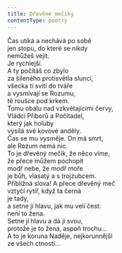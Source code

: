 ```yaml
---
title: Dřevěné mečíky
contentType: poetry
---
```


<section>

Čas utíká a nechává po sobě  
jen stopu, do které se nikdy  
nemůžeš vejít.  
Je rychlejší.  
A ty počítáš co zbylo  
za šíleného protisvětla sluncí,  
všecka ti svítí do tváře  
a vysmívají se Rozumu,  
té roušce pod krkem.  
Tomu obalu nad vzkvétajícími červy,  
Vládci Příborů a Počitadel,  
který jak holuby  
vysílá své kovové anděly.  
Čas se mu vysměje. On má smrt,  
ale Rozum nemá nic.  
To je dřevěný mečík, že něco víme,  
že přece můžem pochopit  
modř nebe, že modř moře  
je bůh, vlasatý a s trojzubcem.  
Přibližná slova! A přece dřevěný meč  
vztyčí rytíř, když ta černá  
je tady,  
a setne jí hlavu, jak mu velí čest:  
není to žena.  
Setne jí hlavu a dá jí svou,  
protože je to žena, aspoň trochu…  
A to je koruna Naděje, nejkorunnější  
ze všech ctností…

</section>
